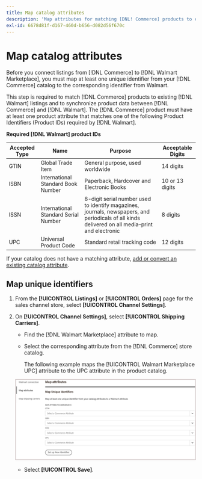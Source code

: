 ```yaml
---
title: Map catalog attributes
description: 'Map attributes for matching [DNL! Commerce] products to existing [!DNL Walmart Marketplace] listings and synchronizing data between [!DNL Channel Manager] and [!DNL Walmart].'
exl-id: 6678d81f-d167-460d-b656-d082d56f670c
---
```

# Map catalog attributes

Before you connect listings from [!DNL Commerce] to [!DNL Walmart Marketplace], you must map at least one unique identifier from your [!DNL Commerce] catalog to the corresponding identifier from Walmart.

This step is required to match [!DNL Commerce] products to existing [!DNL Walmart] listings and to synchronize product data between [!DNL Commerce] and [!DNL Walmart]. The [!DNL Commerce] product must have at least one product attribute that matches one of the following Product Identifiers (Product IDs) required by [!DNL Walmart].

**Required [!DNL Walmart] product IDs**                                                                                              

| **Accepted Type** | **Name**                             | **Purpose**                                                                                                                                      | **Acceptable Digits** |
|-------------------|--------------------------------------|--------------------------------------------------------------------------------------------------------------------------------------------------|-----------------------|
| GTIN              | Global Trade Item                    | General purpose, used worldwide                                                                                                                  | 14 digits             |
| ISBN              | International Standard Book Number   | Paperback, Hardcover and Electronic Books                                                                                                        | 10 or 13 digits       |
| ISSN              | International Standard Serial Number | 8-digit serial number used to identify magazines, journals, newspapers, and periodicals of all kinds delivered on all media–print and electronic | 8 digits              |
| UPC               | Universal Product Code               | Standard retail tracking code                                                                                                                    | 12 digits             |

If your catalog does not have a matching attribute, [add or convert an existing catalog attribute](https://docs.magento.com/user-guide/catalog/product-attributes.html).

## Map unique identifiers

1. From the **[!UICONTROL Listings]** or **[!UICONTROL Orders]** page for the sales channel store, select **[!UICONTROL Channel Settings]**.

1. On **[!UICONTROL Channel Settings]**, select **[!UICONTROL Shipping Carriers]**.

   - Find the [!DNL Walmart Marketplace] attribute to map.

   - Select the corresponding attribute from the [!DNL Commerce] store catalog.

     The following example maps the [!UICONTROL Walmart Marketplace UPC] attribute to the UPC attribute in the product catalog.  

    ![Map attributes for product match criteria](assets/products-map-attributes-for-match.png)
    
   - Select **[!UICONTROL Save]**.

